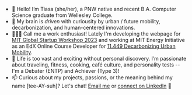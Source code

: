 - 👋 Hello! I’m Tiasa (she/her), a PNW native and recent B.A. Computer Science graduate from Wellesley College.
- 👀 My brain is *driven* with curiousity by urban / future mobility, decarbonization, and human-centered innovations.
- 👩🏻‍💻 Call me a work enthusiast! Lately I'm developing the webpage for [MIT Global Startup Workshop 2023](gsw.mit.edu) and working at MIT Energy Initiative as an EdX Online Course Developer for [11.449 Decarbonizing Urban Mobility](https://dusp.mit.edu/classes/decarbonizing-urban-mobility-1).
- 💞️ Life is too vast and exciting without personal discovery. I’m passionate about traveling, fitness, cooking, café culture, and personality tests -- I'm a Debater (ENTP) and Achiever (Type 3)!
- 📫 Curious about my projects, passions, or the meaning behind my name [tee-AY-suh]? Let's chat! [Email me](tiasa.kim@gmail.com) or [connect on LinkedIn](linkedin.com/tiasakim) 🔗 

<!---
tiasakim/tiasakim is a ✨ special ✨ repository because its `README.md` (this file) appears on your GitHub profile.
You can click the Preview link to take a look at your changes.
--->

